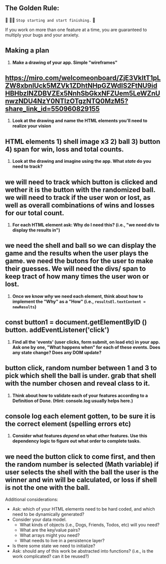 ## The Golden Rule: 

🦸 🦸‍♂️ `Stop starting and start finishing.` 🏁

If you work on more than one feature at a time, you are guaranteed to multiply your bugs and your anxiety.

## Making a plan

1) **Make a drawing of your app. Simple "wireframes"** 
## https://miro.com/welcomeonboard/ZjE3VkltT1pLZW8xbnlUck5MZVk1ZDhtNHpGZWdIS2FtNU9idHBHbzlNZDBVZEx5NnhSbGkxNFZUem5LeWZnUnwzNDU4NzY0NTIzOTgzNTQ0MzM5?share_link_id=550960829155
1) **Look at the drawing and name the HTML elements you'll need to realize your vision**
## HTML elements 1) shell image x3 2) ball 3) button 4) span for win, loss and total counts. 
1) **Look at the drawing and imagine using the app. What _state_ do you need to track?** 
## we will need to track which button is clicked and wether it is the button with the randomized ball. we will need to track if the user won or lost, as well as overall combinations of wins and losses for our total count. 
1) **For each HTML element ask: Why do I need this? (i.e., "we need div to display the results in")** 
## we need the shell and ball so we can display the game and the results when the user plays the game. we need the butons for the user to make their guesses. We will need the divs/ span to keep tract of how many times the user won or lost. 
1) **Once we know _why_ we need each element, think about how to implement the "Why" as a "How" (i.e., `resultsEl.textContent = newResults`)**
## const button1 = document.getElementByID () button. addEventListener('click')
1) **Find all the 'events' (user clicks, form submit, on load etc) in your app. Ask one by one, "What happens when" for each of these events. Does any state change? Does any DOM update?**
## button click, random number between 1 and 3 to pick which shell the ball is under. grab that shell with the number chosen and reveal class to it. 
1) **Think about how to validate each of your features according to a Definition of Done. (Hint: console.log usually helps here.)** 
## console log each element gotten, to be sure it is the correct element (spelling errors etc) 
1) **Consider what features _depend_ on what other features. Use this dependency logic to figure out what order to complete tasks.**
## we need the button click to come first, and then the random number is selected (Math variable) if user selects the shell with the ball the user is the winner and win will be calculated, or loss if shell is not the one with the ball. 

Additional considerations:
- Ask: which of your HTML elements need to be hard coded, and which need to be dynamically generated?
- Consider your data model. 
  - What kinds of objects (i.e., Dogs, Friends, Todos, etc) will you need? 
  - What are the key/value pairs? 
  - What arrays might you need? 
  - What needs to live in a persistence layer?
- Is there some state we need to initialize?
- Ask: should any of this work be abstracted into functions? (i.e., is the work complicated? can it be reused?)
